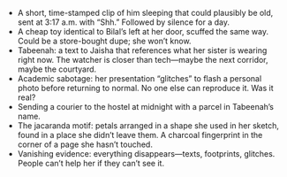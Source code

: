 - A short, time-stamped clip of him sleeping that could plausibly be old, sent at 3:17 a.m. with “Shh.” Followed by silence for a day.
- A cheap toy identical to Bilal’s left at her door, scuffed the same way. Could be a store-bought dupe; she won’t know.
- Tabeenah: a text to Jaisha that references what her sister is wearing right now. The watcher is closer than tech—maybe the next corridor, maybe the courtyard.
- Academic sabotage: her presentation “glitches” to flash a personal photo before returning to normal. No one else can reproduce it. Was it real?
- Sending a courier to the hostel at midnight with a parcel in Tabeenah’s name.
- The jacaranda motif: petals arranged in a shape she used in her sketch, found in a place she didn’t leave them. A charcoal fingerprint in the corner of a page she hasn’t touched.
- Vanishing evidence: everything disappears—texts, footprints, glitches. People can’t help her if they can’t see it.